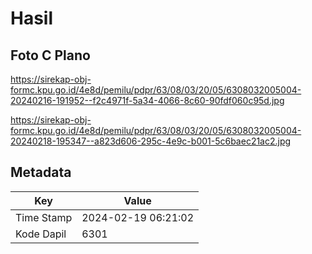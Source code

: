 # Hasil

## Foto C Plano

https://sirekap-obj-formc.kpu.go.id/4e8d/pemilu/pdpr/63/08/03/20/05/6308032005004-20240216-191952--f2c4971f-5a34-4066-8c60-90fdf060c95d.jpg

https://sirekap-obj-formc.kpu.go.id/4e8d/pemilu/pdpr/63/08/03/20/05/6308032005004-20240218-195347--a823d606-295c-4e9c-b001-5c6baec21ac2.jpg


## Metadata

| Key        | Value               |
| ---------- | ------------------- |
| Time Stamp | 2024-02-19 06:21:02 |
| Kode Dapil | 6301                |



